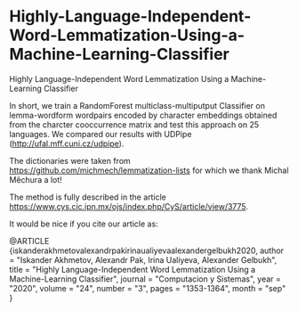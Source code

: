 # Highly-Language-Independent-Word-Lemmatization-Using-a-Machine-Learning-Classifier
Highly Language-Independent Word Lemmatization Using a Machine-Learning Classifier

In short, we train a RandomForest multiclass-multiputput Classifier on lemma-wordform wordpairs encoded by character embeddings obtained from the charcter cooccurrence matrix and test this approach on 25 languages. We compared our results with UDPipe (http://ufal.mff.cuni.cz/udpipe).

The dictionaries were taken from https://github.com/michmech/lemmatization-lists for which we thank Michal Měchura a lot! 

The method is fully described in the article https://www.cys.cic.ipn.mx/ojs/index.php/CyS/article/view/3775.

It would be nice if you cite our article as:

@ARTICLE {iskanderakhmetovalexandrpakirinaualiyevaalexandergelbukh2020,
    author  = "Iskander Akhmetov, Alexandr Pak, Irina Ualiyeva, Alexander Gelbukh",
    title   = "Highly Language-Independent Word Lemmatization Using a Machine-Learning Classifier",
    journal = "Computacion y Sistemas",
    year    = "2020",
    volume  = "24",
    number  = "3",
    pages   = "1353-1364",
    month   = "sep"
}
